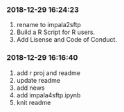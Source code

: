 ### 2018-12-29 16:24:23

1. rename to impala2sftp
1. Build a R Script for R users.
1. Add Lisense and Code of Conduct.

### 2018-12-29 16:16:40

1. add r proj and readme
1. update readme
1. add news
1. add impala4sftp.ipynb
1. knit readme